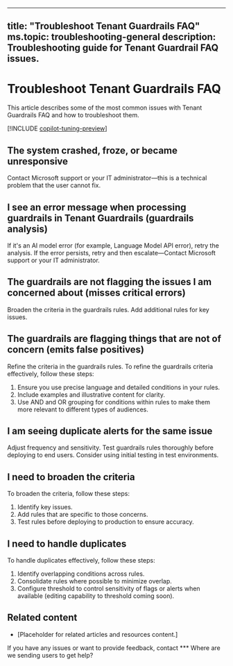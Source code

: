 
---
title: "Troubleshoot Tenant Guardrails FAQ"
ms.topic: troubleshooting-general
description: Troubleshooting guide for Tenant Guardrail FAQ issues.
---


# Troubleshoot Tenant Guardrails FAQ

This article describes some of the most common issues with Tenant Guardrails FAQ and how to troubleshoot them.

[!INCLUDE [copilot-tuning-preview](includes/copilot-tuning-preview.md)]

## The system crashed, froze, or became unresponsive

Contact Microsoft support or your IT administrator—this is a technical problem that the user cannot fix.

## I see an error message when processing guardrails in Tenant Guardrails (guardrails analysis)

If it's an AI model error (for example, Language Model API error), retry the analysis. If the error persists, retry and then escalate—Contact Microsoft support or your IT administrator.

## The guardrails are not flagging the issues I am concerned about (misses critical errors)

Broaden the criteria in the guardrails rules. Add additional rules for key issues.

## The guardrails are flagging things that are not of concern (emits false positives)

Refine the criteria in the guardrails rules. To refine the guardrails criteria effectively, follow these steps:

1. Ensure you use precise language and detailed conditions in your rules.
2. Include examples and illustrative content for clarity.
3. Use AND and OR grouping for conditions within rules to make them more relevant to different types of audiences.

## I am seeing duplicate alerts for the same issue

Adjust frequency and sensitivity. Test guardrails rules thoroughly before deploying to end users. Consider using initial testing in test environments.

## I need to broaden the criteria

To broaden the criteria, follow these steps:

   1. Identify key issues.
   2. Add rules that are specific to those concerns.
   3. Test rules before deploying to production to ensure accuracy.

## I need to handle duplicates

To handle duplicates effectively, follow these steps:

  1. Identify overlapping conditions across rules.
  2. Consolidate rules where possible to minimize overlap.
  3. Configure threshold to control sensitivity of flags or alerts when available (editing capability to threshold coming soon).

## Related content
- [Placeholder for related articles and resources content.]

If you have any issues or want to provide feedback, contact *** Where are we sending users to get help?
